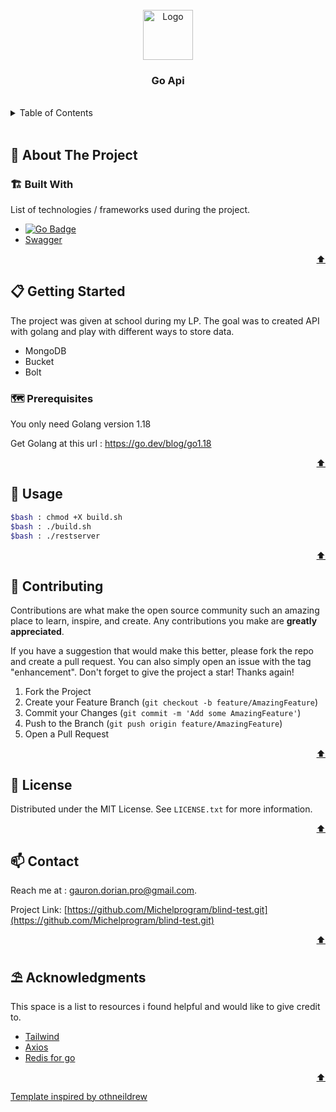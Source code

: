 <div id="top"></div>



<!-- PROJECT LOGO -->
<br />
<div align="center">
    <img src="public/postman.png" alt="Logo" width="80" height="80">

  <h3 align="center">Go Api</h3>

  <p align="center"Discover of Golang and Gorilla mux to made API</p>
</div>

 <br />  

<!-- TABLE OF CONTENTS -->
<details>
  <summary>Table of Contents</summary>
  <ol>
    <li>
      <a href="#about-the-project">🧭 About The Project</a>
      <ul>
        <li><a href="#built-with">🏗️ Built With</a></li>
      </ul>
    </li>
    <li>
      <a href="#getting-started">📋 Getting Started</a>
      <ul>
        <li><a href="#prerequisites">🗺️ Prerequisites</a></li>
        <li><a href="#installation">⚙️ Installation</a></li>
      </ul>
    </li>
    <li><a href="#usage">💾 Usage</a></li>
    <li><a href="#contributing">🔗 Contributing</a></li>
    <li><a href="#license">📰 License</a></li>
    <li><a href="#contact">📫 Contact</a></li>
    <li><a href="#acknowledgments">⛱️ Acknowledgments</a></li>
  </ol>
</details>

<br>



<!-- ABOUT THE PROJECT -->
## 🧭 About The Project

### 🏗️ Built With

List of technologies / frameworks used during the project.


* [![Go Badge](https://img.shields.io/badge/Go-00ADD8?style=for-the-badge&logo=go&logoColor=white)](https://go.dev/)
* [Swagger](https://swagger.io/) 
  

<p align="right"><a href="#top">⬆️</a></p>




<!-- GETTING STARTED -->
## 📋 Getting Started

The project was given at school during my LP. The goal was to created API with golang and play with different ways to store data.
- MongoDB
- Bucket
- Bolt


### 🗺️ Prerequisites

You only need Golang version 1.18

Get Golang at this url : https://go.dev/blog/go1.18

<p align="right"><a href="#top">⬆️</a></p>


<!-- USAGE EXAMPLES -->
## 💾 Usage

```bash
$bash : chmod +X build.sh
$bash : ./build.sh
$bash : ./restserver
```

<p align="right"><a href="#top">⬆️</a></p>



<!-- CONTRIBUTING -->
## 🔗 Contributing

Contributions are what make the open source community such an amazing place to learn, inspire, and create. Any contributions you make are **greatly appreciated**.

If you have a suggestion that would make this better, please fork the repo and create a pull request. You can also simply open an issue with the tag "enhancement".
Don't forget to give the project a star! Thanks again!

1. Fork the Project
2. Create your Feature Branch (`git checkout -b feature/AmazingFeature`)
3. Commit your Changes (`git commit -m 'Add some AmazingFeature'`)
4. Push to the Branch (`git push origin feature/AmazingFeature`)
5. Open a Pull Request

<p align="right"><a href="#top">⬆️</a></p>




<!-- LICENSE -->
## 📰 License

Distributed under the MIT License. See `LICENSE.txt` for more information.

<p align="right"><a href="#top">⬆️</a></p>




<!-- CONTACT -->
## 📫 Contact

Reach me at : gauron.dorian.pro@gmail.com.

Project Link: [https://github.com/Michelprogram/blind-test.git](https://github.com/Michelprogram/blind-test.git)

<p align="right"><a href="#top">⬆️</a></p>




<!-- ACKNOWLEDGMENTS -->
## ⛱️ Acknowledgments

This space is a list to resources i found helpful and would like to give credit to.

* [Tailwind ](https://tailwindcss.com/)
* [Axios](https://axios-http.com/fr/docs/intro)
* [Redis for go](https://redis.uptrace.dev/)

<p align="right"><a href="#top">⬆️</a></p>

<a href="https://github.com/othneildrew/Best-README-Template">Template inspired by othneildrew</a>
